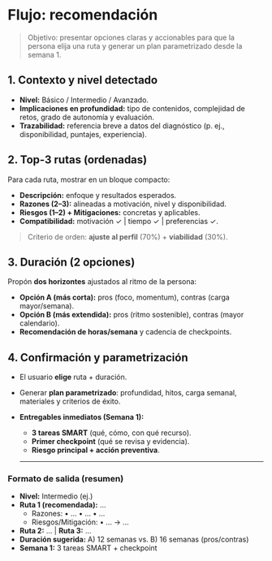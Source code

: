 # Flujo: recomendación

> Objetivo: presentar opciones claras y accionables para que la persona elija una ruta y generar un plan parametrizado desde la semana 1.

## 1. Contexto y nivel detectado
- **Nivel:** Básico / Intermedio / Avanzado.
- **Implicaciones en profundidad:** tipo de contenidos, complejidad de retos, grado de autonomía y evaluación.
- **Trazabilidad:** referencia breve a datos del diagnóstico (p. ej., disponibilidad, puntajes, experiencia).

## 2. Top-3 rutas (ordenadas)
Para cada ruta, mostrar en un bloque compacto:
- **Descripción:** enfoque y resultados esperados.
- **Razones (2–3):** alineadas a motivación, nivel y disponibilidad.
- **Riesgos (1–2) + Mitigaciones:** concretas y aplicables.
- **Compatibilidad:** motivación ✓ | tiempo ✓ | preferencias ✓.

> Criterio de orden: **ajuste al perfil** (70%) + **viabilidad** (30%).

## 3. Duración (2 opciones)
Propón **dos horizontes** ajustados al ritmo de la persona:
- **Opción A (más corta):** pros (foco, momentum), contras (carga mayor/semana).
- **Opción B (más extendida):** pros (ritmo sostenible), contras (mayor calendario).
- **Recomendación de horas/semana** y cadencia de checkpoints.

## 4. Confirmación y parametrización
- El usuario **elige** ruta + duración.
- Generar **plan parametrizado**: profundidad, hitos, carga semanal, materiales y criterios de éxito.
- **Entregables inmediatos (Semana 1):**
  - **3 tareas SMART** (qué, cómo, con qué recurso).
  - **Primer checkpoint** (qué se revisa y evidencia).
  - **Riesgo principal + acción preventiva**.

  ---

### Formato de salida (resumen)
- **Nivel:** Intermedio (ej.)
- **Ruta 1 (recomendada):** …  
  - Razones: • … • … • …  
  - Riesgos/Mitigación: • … → …  
- **Ruta 2:** … | **Ruta 3:** …
- **Duración sugerida:** A) 12 semanas vs. B) 16 semanas (pros/contras)
- **Semana 1:** 3 tareas SMART + checkpoint